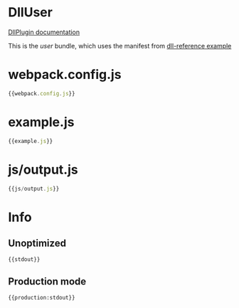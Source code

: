 # DllUser

[DllPlugin documentation](https://webpack.js.org/plugins/dll-plugin)

This is the _user_ bundle, which uses the manifest from [dll-reference example](https://github.com/webpack/webpack/tree/master/examples/dll)

# webpack.config.js

``` javascript
{{webpack.config.js}}
```

# example.js

``` javascript
{{example.js}}
```

# js/output.js

``` javascript
{{js/output.js}}
```

# Info

## Unoptimized

```
{{stdout}}
```

## Production mode

```
{{production:stdout}}
```
